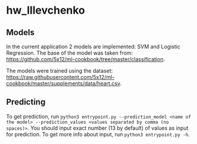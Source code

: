 # hw_lllevchenko

## Models
In the current application 2 models are implemented: SVM and Logistic Regression. 
The base of the model was taken from: https://github.com/5x12/ml-cookbook/tree/master/classification.

The models were trained using the dataset: https://raw.githubusercontent.com/5x12/ml-cookbook/master/supplements/data/heart.csv.

## Predicting

To get prediction, run `python3 entrypoint.py --prediction_model <name of the model> --prediction_values <values separated by comma (no spaces)>`. 
You should input exact number (13 by default) of values as input for prediction. To get more info about input, run `python3 entrypoint.py -h`.